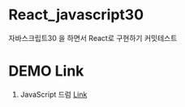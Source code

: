 # React_javascript30
자바스크립트30 을 하면서 React로 구현하기 커밋테스트




# DEMO Link

1. JavaScript 드럼 
[Link](http://heejune.kr/react_project/javascript30/1/)
